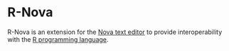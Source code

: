 # R-Nova

R-Nova is an extension for the [Nova text editor](https://nova.app) to provide interoperability with the [R programming language](https://www.r-project.org).
